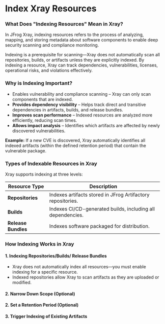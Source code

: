 # Index Xray Resources

### **What Does "Indexing Resources" Mean in Xray?**

In JFrog Xray, indexing resources refers to the process of analyzing, mapping, and storing metadata about software components to enable deep security scanning and compliance monitoring.

Indexing is a prerequisite for scanning—Xray does not automatically scan all repositories, builds, or artifacts unless they are explicitly indexed. By indexing a resource, Xray can track dependencies, vulnerabilities, licenses, operational risks, and violations effectively.

### **Why is Indexing Important?**

* Enables vulnerability and compliance scanning – Xray can only scan components that are indexed.
* **Provides dependency visibility** – Helps track direct and transitive dependencies in artifacts, builds, and release bundles.
* **Improves scan performance** – Indexed resources are analyzed more efficiently, reducing scan times.
* **Allows impact analysis** – Identifies which artifacts are affected by newly discovered vulnerabilities.

**Example:** If a new CVE is discovered, Xray automatically identifies all indexed artifacts (within the defined retention period) that contain the vulnerable package.

### **Types of Indexable Resources in Xray**

Xray supports indexing at three levels:

| **Resource Type**   | **Description**                                             |
| ------------------- | ----------------------------------------------------------- |
| **Repositories**    | Indexes artifacts stored in JFrog Artifactory repositories. |
| **Builds**          | Indexes CI/CD-generated builds, including all dependencies. |
| **Release Bundles** | Indexes software packaged for distribution.                 |

### **How Indexing Works in Xray**

#### **1. Indexing Repositories/Builds/ Release Bundles**

* Xray does not automatically index all resources—you must enable indexing for a specific resource.
* Indexed repositories allow Xray to scan artifacts as they are uploaded or modified.

#### **2. Narrow Down Scope (Optional)**

#### **2.  Set a Retention Period (Optional)**

#### 3. Trigger Indexing of Existing Artifacts&#x20;
